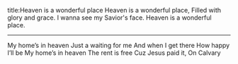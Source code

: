 title:Heaven is a wonderful place
Heaven is a wonderful place, 
Filled with glory and grace.
I wanna see my Savior's face. 
Heaven is a wonderful place.

---
My home’s in heaven 
Just a waiting for me
And when I get there 
How happy I’ll be
My home’s in heaven 
The rent is free 
Cuz Jesus paid it, 
On Calvary
